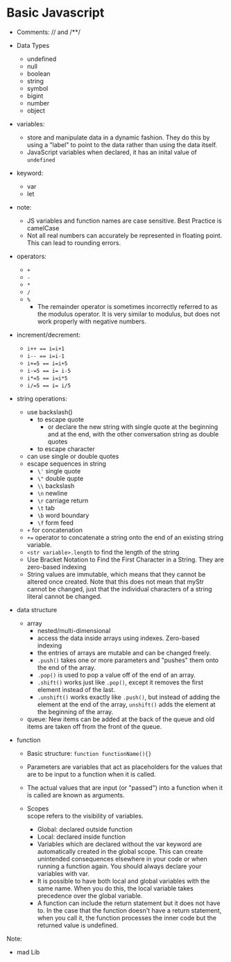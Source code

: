 # Basic Javascript

- Comments: // and /\*\*/
- Data Types
  - undefined
  - null
  - boolean
  - string
  - symbol
  - bigint
  - number
  - object
- variables:
  - store and manipulate data in a dynamic fashion. They do this by using a "label" to point to the data rather than using the data itself.
  - JavaScript variables when declared, it has an inital value of `undefined`
- keyword:
  - var
  - let
- note:
  - JS variables and function names are case sensitive. Best Practice is camelCase
  - Not all real numbers can accurately be represented in floating point. This can lead to rounding errors.
- operators:
  - `+`
  - `-`
  - `*`
  - `/`
  - `%`
    - The remainder operator is sometimes incorrectly referred to as the modulus operator. It is very similar to modulus, but does not work properly with negative numbers.
- increment/decrement:

  - `i++ == i=i+1`
  - `i-- == i=i-1`
  - `i+=5 == i=i+5`
  - `i-=5 == i= i-5`
  - `i*=5 == i=i*5`
  - `i/=5 == i= i/5`

- string operations:

  - use backslash(\)
    - to escape quote
      - or declare the new string with single quote at the beginning and at the end, with the other conversation string as double quotes
    - to escape character
  - can use single or double quotes
  - escape sequences in string
    - `\'` single quote
    - `\"` double qupte
    - `\\` backslash
    - `\n` newline
    - `\r` carriage return
    - `\t` tab
    - `\b` word boundary
    - `\f` form feed
  - `+` for concatenation
  - `+=` operator to concatenate a string onto the end of an existing string variable.
  - `<str variable>.length` to find the length of the string
  - Use Bracket Notation to Find the First Character in a String. They are zero-based indexing
  - String values are immutable, which means that they cannot be altered once created. Note that this does not mean that myStr cannot be changed, just that the individual characters of a string literal cannot be changed.

- data structure
  - array
    - nested/multi-dimensional
    - access the data inside arrays using indexes. Zero-based indexing
    - the entries of arrays are mutable and can be changed freely.
    - `.push()` takes one or more parameters and "pushes" them onto the end of the array.
    - `.pop()` is used to pop a value off of the end of an array.
    - `.shift()` works just like `.pop()`, except it removes the first element instead of the last.
    - `.unshift()` works exactly like `.push()`, but instead of adding the element at the end of the array, `unshift()` adds the element at the beginning of the array.
  - queue: New items can be added at the back of the queue and old items are taken off from the front of the queue.
- function

  - Basic structure:
    `function functionName(){}`
  - Parameters are variables that act as placeholders for the values that are to be input to a function when it is called.
  - The actual values that are input (or "passed") into a function when it is called are known as arguments.

  - Scopes  
    scope refers to the visibility of variables.
    - Global: declared outside function
    - Local: declared inside function
    - Variables which are declared without the var keyword are automatically created in the global scope. This can create unintended consequences elsewhere in your code or when running a function again. You should always declare your variables with var.
    - It is possible to have both local and global variables with the same name. When you do this, the local variable takes precedence over the global variable.
    - A function can include the return statement but it does not have to. In the case that the function doesn't have a return statement, when you call it, the function processes the inner code but the returned value is undefined.

Note:

- mad Lib
